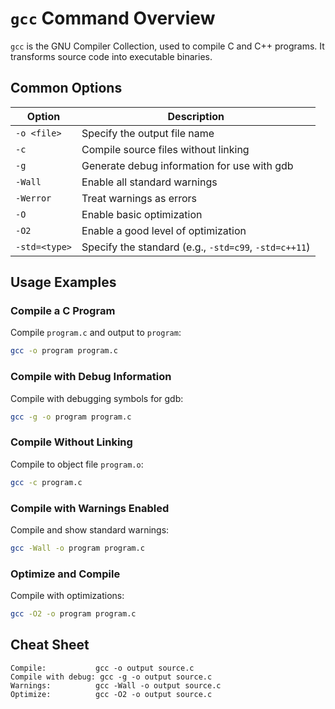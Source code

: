 # `gcc` Command Overview

`gcc` is the GNU Compiler Collection, used to compile C and C++ programs. It transforms source code into executable binaries.

## Common Options

| Option        | Description                                          |
|---------------|------------------------------------------------------|
| `-o <file>`   | Specify the output file name                         |
| `-c`          | Compile source files without linking                 |
| `-g`          | Generate debug information for use with gdb          |
| `-Wall`       | Enable all standard warnings                         |
| `-Werror`     | Treat warnings as errors                             |
| `-O`          | Enable basic optimization                            |
| `-O2`         | Enable a good level of optimization                  |
| `-std=<type>` | Specify the standard (e.g., `-std=c99`, `-std=c++11`)|

## Usage Examples

### Compile a C Program

Compile `program.c` and output to `program`:

```bash
gcc -o program program.c
```

### Compile with Debug Information

Compile with debugging symbols for gdb:

```bash
gcc -g -o program program.c
```

### Compile Without Linking

Compile to object file `program.o`:

```bash
gcc -c program.c
```

### Compile with Warnings Enabled

Compile and show standard warnings:

```bash
gcc -Wall -o program program.c
```

### Optimize and Compile

Compile with optimizations:

```bash
gcc -O2 -o program program.c
```

## Cheat Sheet

```plaintext
Compile:           gcc -o output source.c
Compile with debug: gcc -g -o output source.c
Warnings:          gcc -Wall -o output source.c
Optimize:          gcc -O2 -o output source.c
```
